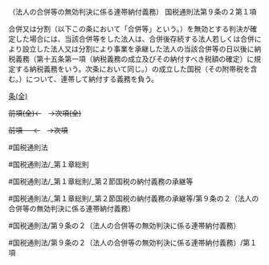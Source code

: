 （法人の合併等の無効判決に係る連帯納付義務）
国税通則法第９条の２第１項

合併又は分割（以下この条において「合併等」という。）を無効とする判決が確定した場合には、当該合併等をした法人は、合併後存続する法人若しくは合併により設立した法人又は分割により事業を承継した法人の当該合併等の日以後に納税義務（第十五条第一項（納税義務の成立及びその納付すべき税額の確定）に規定する納税義務をいう。次条において同じ。）の成立した国税（その附帯税を含む。）について、連帯して納付する義務を負う。

[条(全)](国税通則法＿＿＿＿＿第９条の２_.md)

~~前項(全)←~~　~~→次項(全)~~

~~前項 　 ←~~　~~→次項~~



#国税通則法

#国税通則法/_第１章総則

#国税通則法/_第１章総則/_第２節国税の納付義務の承継等

#国税通則法/_第１章総則/_第２節国税の納付義務の承継等/第９条の２（法人の合併等の無効判決に係る連帯納付義務）

#国税通則法/第９条の２（法人の合併等の無効判決に係る連帯納付義務）

#国税通則法/第９条の２（法人の合併等の無効判決に係る連帯納付義務）/第１項

